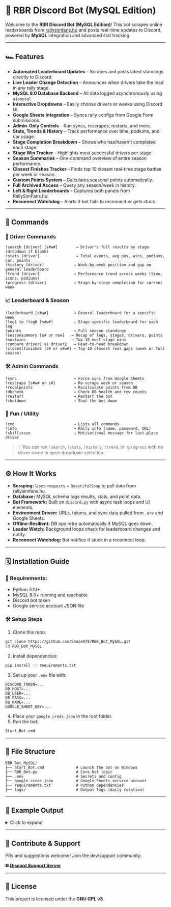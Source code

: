 # 🌟 RBR Discord Bot (MySQL Edition)

Welcome to the **RBR Discord Bot (MySQL Edition)**!
This bot scrapes online leaderboards from [rallysimfans.hu](https://rallysimfans.hu/) and posts real-time updates to Discord, powered by **MySQL** integration and advanced stat tracking.

---

## 🏎️ Features

* **Automated Leaderboard Updates** – Scrapes and posts latest standings directly to Discord.
* **Live Leader Change Detection** – Announces when drivers take the lead in any rally stage.
* **MySQL 8.0 Database Backend** – All data logged asynchronously using `aiomysql`.
* **Interactive Dropdowns** – Easily choose drivers or weeks using Discord UI.
* **Google Sheets Integration** – Syncs rally configs from Google Form submissions.
* **Admin-Only Controls** – Run syncs, rescrapes, restarts, and more.
* **Stats, Trends & History** – Track performance over time, podiums, and car usage.
* **Stage Completion Breakdown** – Shows who has/haven't completed each stage.
* **Stage Win Tracker** – Highlights most successful drivers per stage.
* **Season Summaries** – One-command overview of entire season performance.
* **Closest Finishes Tracker** – Finds top 10 closest real-time stage battles per week or season.
* **Custom Points System** – Calculates seasonal points automatically.
* **Full Archived Access** – Query any season/week in history.
* **Left & Right Leaderboards** – Captures both panels from RallySimFans.hu.
* **Reconnect Watchdog** – Alerts if bot fails to reconnect or gets stuck.

---

## 💬 Commands

### 👤 Driver Commands

```
!search [driver] [s#w#]        → Driver's full results by stage (dropdown if blank)
!stats [driver]                → Total events, avg pos, wins, podiums, car, points
!history [driver]             → Week-by-week position and gap on general leaderboard
!trend [driver]               → Performance trend across weeks (time, icons, podiums)
!progress [driver]            → Stage-by-stage completion for current week
```

### 📈 Leaderboard & Season

```
!leaderboard [s#w#]           → General leaderboard for a specific week
!leg1 to !leg6 [s#w#]         → Stage-specific leaderboard for each leg
!points                       → Full season standings
!seasonsummary [s# or now]   → Recap of legs, stages, drivers, points
!mostwins                    → Top 10 most stage wins
!compare driver1 vs driver2   → Head-to-head breakdown
!closestfinishes [s# or s#w#] → Top 10 closest real gaps (week or full season)
```

### 🛠️ Admin Commands

```
!sync                         → Force sync from Google Sheets
!rescrape [s#w# or s#]        → Re-scrape week or season
!recalpoints                  → Recalculate points from DB
!dbcheck                      → Check DB health and row counts
!restart                      → Restart the bot
!shutdown                     → Shut the bot down
```

### 🎯 Fun / Utility

```
!cmd                          → Lists all commands
!info                         → Rally info (name, password, URL)
!skillissue                   → Motivational message for last-place driver
```

> 💡 You can run `!search`, `!stats`, `!history`, `!trend`, or `!progress` with no driver name to open dropdown selection.

---

## ⚙️ How It Works

* **Scraping:** Uses `requests` + `BeautifulSoup` to pull data from rallysimfans.hu.
* **Database:** MySQL schema logs results, stats, and point data.
* **Bot Framework:** Built on `discord.py` with async task loops and UI elements.
* **Environment Driven:** URLs, tokens, and sync data pulled from `.env` and Google Sheets.
* **Offline-Resilient:** DB ops retry automatically if MySQL goes down.
* **Leader Watch:** Background loops check for leaderboard changes and notify.
* **Reconnect Watchdog:** Bot notifies if stuck in a reconnect loop.

---

## 🗓️ Installation Guide

### 🔧 Requirements:

* Python 3.10+
* MySQL 8.0+ running and reachable
* Discord bot token
* Google service account JSON file

### 🛠️ Setup Steps

1. Clone this repo:

```bash
git clone https://github.com/Snaze878/RBR_Bot_MySQL.git
cd RBR_Bot_MySQL
```

2. Install dependencies:

```bash
pip install -r requirements.txt
```

3. Set up your `.env` file with:

```
DISCORD_TOKEN=...
DB_HOST=...
DB_USER=...
DB_PASS=...
DB_NAME=...
GOOGLE_SHEET_KEY=...
```

4. Place your `google_creds.json` in the root folder.
5. Run the bot:

```bash
Start_Bot.cmd
```

---

## 📁 File Structure

```
RBR_Bot_MySQL/
├── Start_Bot.cmd              # Launch the bot on Windows
├── RBR_Bot.py                 # Core bot logic
├── .env                       # Secrets and config
├── google_creds.json          # Google Sheets service account
├── requirements.txt           # Python dependencies
├── logs/                      # Output logs (daily rotation)
```

---

## 📸 Example Output

<details>
<summary>Click to expand</summary>

![Leaderboard](https://github.com/user-attachments/assets/90b1d28f-da66-4c3d-802e-830d6a74555c)
![Points](https://github.com/user-attachments/assets/19732ff9-c940-434e-a30d-d2083f5d8f8c)
![Search](https://github.com/user-attachments/assets/ec90fb46-e554-4c52-b394-a3755f76c0d3)
![Leg](https://github.com/user-attachments/assets/250b7ff8-7e20-4422-9538-f18af0a84f6c)
![Stats](https://github.com/user-attachments/assets/7ccdfff6-0e4c-4047-b29c-deb27f43c63f)

</details>

---

## 🤝 Contribute & Support

PRs and suggestions welcome! Join the dev/support community:

**🌐 [Discord Support Server](https://discord.gg/HbRaM2taQG)**

---

## 📜 License

This project is licensed under the **GNU GPL v3**.
